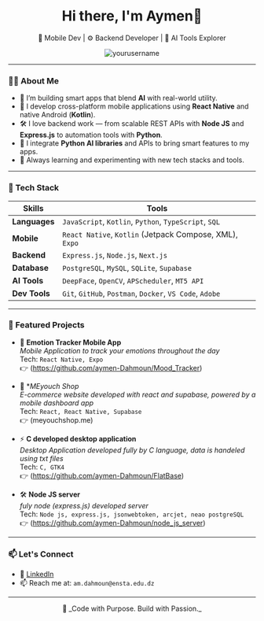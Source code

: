 <h1 align="center">Hi there, I'm Aymen👋</h1>

<p align="center">
  🔭 Mobile Dev | ⚙️ Backend Developer | 🧠 AI Tools Explorer
</p>

<p align="center">
  <img src="https://komarev.com/ghpvc/?username=yourusername&label=Profile%20views&color=0e75b6&style=flat" alt="yourusername" />
</p>

---

### 🧑‍💻 About Me

- 🧱 I’m building smart apps that blend **AI** with real-world utility.
- 📱 I develop cross-platform mobile applications using **React Native** and native Android (**Kotlin**).
- 🛠️ I love backend work — from scalable REST APIs with **Node JS** and **Express.js** to automation tools with **Python**.
- 🤖 I integrate **Python AI libraries** and APIs to bring smart features to my apps.
- 🚀 Always learning and experimenting with new tech stacks and tools.

---

### 🔧 Tech Stack

| Skills            | Tools                                                                         |
|------------------|--------------------------------------------------------------------------------|
| **Languages**    | `JavaScript`, `Kotlin`, `Python`, `TypeScript`, `SQL`                         |
| **Mobile**       | `React Native`, `Kotlin` (Jetpack Compose, XML), `Expo`                       |
| **Backend**      | `Express.js`, `Node.js`, `Next.js`                  |
| **Database**     | `PostgreSQL`, `MySQL`, `SQLite`, `Supabase`                                   |
| **AI Tools**     | `DeepFace`, `OpenCV`, `APScheduler`, `MT5 API`                |
| **Dev Tools**    | `Git`, `GitHub`, `Postman`, `Docker`, `VS Code`, `Adobe`                      |

---

### 🚀 Featured Projects

- 🧠 **Emotion Tracker Mobile App**  
  _Mobile Application to track your emotions throughout the day_  
  Tech: `React Native, Expo`  
  👉 (https://github.com/aymen-Dahmoun/Mood_Tracker)

- 📲 **MEyouch Shop*  
  _E-commerce website developed with react and supabase, powered by a mobile dashboard app_  
  Tech: `React, React Native, Supabase`  
  👉 (meyouchshop.me)

- ⚡ **C developed desktop application**  
  _Desktop Application developed fully by C language, data is handeled using txt files_  
  Tech: `C, GTK4`  
  👉 (https://github.com/aymen-Dahmoun/FlatBase)
- 🛠️ **Node JS server**  
  _fuly node (express.js) developed server_  
  Tech: `Node js, express.js, jsonwebtoken, arcjet, neao postgreSQL`  
  👉 (https://github.com/aymen-Dahmoun/node_js_server)
---

### 📫 Let's Connect

- 💼 [LinkedIn](https://www.linkedin.com/in/dahmoun-mouaine-aymen-3b8604300/)
- 📫 Reach me at: `am.dahmoun@ensta.edu.dz`
---

<p align="center">
  🚀 _Code with Purpose. Build with Passion._
</p>
